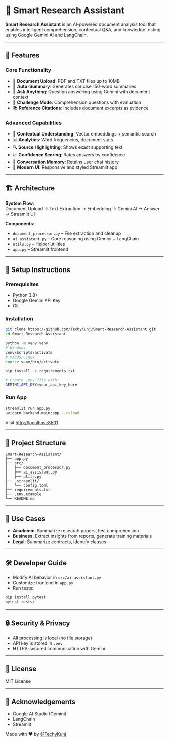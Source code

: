 # 🤖 Smart Research Assistant

**Smart Research Assistant** is an AI-powered document analysis tool that enables intelligent comprehension, contextual Q&A, and knowledge testing using Google Gemini AI and LangChain.

---

## 🌟 Features

### Core Functionality

- 📄 **Document Upload**: PDF and TXT files up to 10MB
- 🤖 **Auto-Summary**: Generates concise 150-word summaries
- 💬 **Ask Anything**: Question answering using Gemini with document context
- 🎯 **Challenge Mode**: Comprehension questions with evaluation
- 📚 **Reference Citations**: Includes document excerpts as evidence

### Advanced Capabilities

- 🧠 **Contextual Understanding**: Vector embeddings + semantic search
- 📊 **Analytics**: Word frequencies, document stats
- 🔍 **Source Highlighting**: Shows exact supporting text
- 📈 **Confidence Scoring**: Rates answers by confidence
- 💾 **Conversation Memory**: Retains user chat history
- 🎨 **Modern UI**: Responsive and styled Streamlit app

---

## 🏗️ Architecture

**System Flow**:  
Document Upload → Text Extraction → Embedding → Gemini AI → Answer → Streamlit UI

**Components**:

- `document_processor.py` – File extraction and cleanup
- `ai_assistant.py` – Core reasoning using Gemini + LangChain
- `utils.py` – Helper utilities
- `app.py` – Streamlit frontend

---

## 🚀 Setup Instructions

### Prerequisites

- Python 3.8+
- Google Gemini API Key
- Git

### Installation

```bash
git clone https://github.com/TechyKunj/Smart-Research-Assistant.git
cd Smart-Research-Assistant

python -m venv venv
# Windows
venv\Scripts\activate
# macOS/Linux
source venv/bin/activate

pip install -r requirements.txt

# Create .env file with:
GEMINI_API_KEY=your_api_key_here
```

### Run App

```bash
streamlit run app.py
uvicorn backend.main:app --reload
```

Visit [http://localhost:8501](http://localhost:8501)

---

## 📁 Project Structure

```
Smart-Research-Assistant/
├── app.py
├── src/
│   ├── document_processor.py
│   ├── ai_assistant.py
│   ├── utils.py
├── .streamlit/
│   └── config.toml
├── requirements.txt
├── .env.example
└── README.md
```

---

## 🎯 Use Cases

- **Academic**: Summarize research papers, test comprehension
- **Business**: Extract insights from reports, generate training materials
- **Legal**: Summarize contracts, identify clauses

---

## 🛠️ Developer Guide

- Modify AI behavior in `src/ai_assistant.py`
- Customize frontend in `app.py`
- Run tests:
```bash
pip install pytest
pytest tests/
```

---

## 🔒 Security & Privacy

- All processing is local (no file storage)
- API key is stored in `.env`
- HTTPS-secured communication with Gemini

---

## 📝 License

MIT License

---

## 🙌 Acknowledgements

- Google AI Studio (Gemini)
- LangChain
- Streamlit

Made with ❤️ by [@TechyKunj](https://github.com/TechyKunj)
